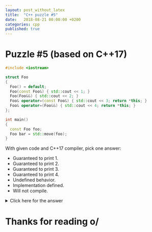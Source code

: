 ```yaml
---
layout: post_without_latex
title:  "C++ puzzle #5"
date:   2018-08-21 00:00:00 +0200
categories: cpp
published: true
---
```



# Puzzle #5 (based on C++17)

```cpp
#include <iostream>

struct Foo
{
  Foo() = default;
  Foo(const Foo&) { std::cout << 1; }
  Foo(Foo&&) { std::cout << 2; }
  Foo& operator=(const Foo&) { std::cout << 3; return *this; }
  Foo& operator=(Foo&&) { std::cout << 4; return *this; }
};

int main()
{
  const Foo foo;
  Foo bar = std::move(foo);
}
```

With given code and C++17 compiler, pick one answer:
- Guaranteed to print 1.
- Guaranteed to print 2.
- Guaranteed to print 3.
- Guaranteed to print 4.
- Undefined behavior.
- Implementation defined.
- Will not compile.



<details markdown="1">
  <summary>Click here for the answer</summary>

The correct answer is: Guaranteed to print 1.

Explanation is rather simple. std::move will return const rvalue reference, which compiler won't be able to cast to non-const move reference, which move ctor accepts. The only thing that it can do is to cast it to const ref, thus copy ctor is selected.


</details>


# Thanks for reading o/
